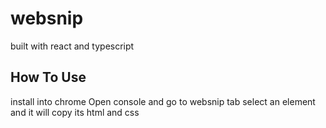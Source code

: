 # websnip
built with react and typescript

## How To Use

install into chrome
Open console and go to websnip tab
select an element and it will copy its html and css
